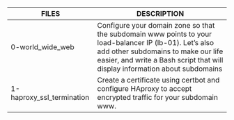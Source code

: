 | FILES  | DESCRIPTION |
| ------------- | ------------- |
| 0-world_wide_web | Configure your domain zone so that the subdomain www points to your load-balancer IP (lb-01). Let’s also add other subdomains to make our life easier, and write a Bash script that will display information about subdomains |
| 1-haproxy_ssl_termination | Create a certificate using certbot and configure HAproxy to accept encrypted traffic for your subdomain www. |